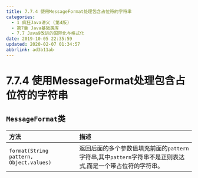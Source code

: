 ```yaml
---
title: 7.7.4 使用MessageFormat处理包含占位符的字符串
categories: 
  - 1 疯狂Java讲义 (第4版)
  - 第7章 Java基础类库
  - 7.7 Java9改进的国际化与格式化
date: 2019-10-05 22:35:59
updated: 2020-02-07 01:34:57
abbrlink: ad3b11ab
---
```

# 7.7.4 使用MessageFormat处理包含占位符的字符串 #
## `MessageFormat`类 ##

|方法|描述|
|:---|:---|
|`format(String pattern, Object.values)`|返回后面的多个参数值填充前面的`pattern`字符串,其中`pattern`字符串不是正则表达式,而是一个带占位符的字符串。|
